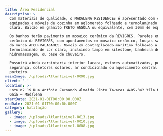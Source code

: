 ```yaml
---
title: Área Residencial
description: >
  Com materiais de qualidade, o MADALENA RESIDENCES é apresentado com cozinhas
  equipadas e móveis de cozinha em aglomerado folheado e termolaminado de cor
  clara. Balcão em granito PRETO ANGOLA ou equivalente, com 30mm de espessura.

  Os banhos terão pavimento em mosaico cerâmico da REVIGRÉS. Paredes em mosaico
  cerâmico da REVIGRÉS, com apontamentos em mosaico cerâmico, louças sanitárias
  da marca ARCH-VALADARES. Moveis em contraplacado marítimo folheado a
  termolaminado de cor clara, incluindo tampo em silestone, banheira de
  hidromassagem, ou base de chuveiro.

  Possuirá ainda carpintaria interior lacada, estores automatizados, porta de
  segurança, coletores solares, ar condicionado ou aquecimento central e vídeo
  porteiro.
mainImage: /uploads/Atlantinivel-0008.jpg
client: '-'
location: >-
  Lote nº 19 Rua António Fernando Almeida Pinto Tavares 4405-342 Vila Nova de
  Gaia – Madalena
startDate: 2021-01-01T00:00:00.000Z
endDate: 2021-01-01T00:00:00.000Z
category: habitação
gallery:
  - image: /uploads/Atlantinivel-0013.jpg
  - image: /uploads/Atlantinivel-0010.jpg
  - image: /uploads/Atlantinivel-0008.jpg
---
```


